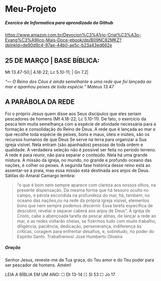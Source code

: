 # Meu-Projeto
##### Exercico de Informatica para aprendizado do Github 
https://www.amazon.com.br/Devocion%C3%A1rio-Crist%C3%A3o-Evang%C3%A9lico-Mais-Doce-ebook/dp/B09NC82MKZ?dplnkId=de90d9c4-97ae-44b0-ae5c-b23a43ed662e

25 DE MARÇO | BASE BÍBLICA:
---------------------------
Mt 13.47-50;|  4.18-22; 
Lc 5.10-11; |  Gn 7.2|


_“— O Reino dos Céus é ainda semelhante a uma rede que foi lançada ao mar e apanhou peixes de toda espécie.” Mateus 13.47_

## A PARÁBOLA DA REDE 

Foi o próprio Jesus quem disse aos Seus discípulos que eles seriam pescadores de homens (Mt 4.18-22; Lc 5.10-11). De fato, o exercício da pesca tem muita semelhança com a espécie de atividade necessária para a formação e consolidação do Reino de Deus. A rede que é lançada ao mar e que recolhe toda espécie de peixes, bons e maus, úteis e inúteis, são os recursos humanos de que Deus Se serve na terra para organizar a Sua igreja visível. Nela entram (são apanhados) pessoas de toda ordem e qualidade. A verdadeira seleção não é possível ser feita no período terreno. A rede é para reunir, não para separar o conteúdo. Nela há uma grande mistura. A missão da igreja, no mundo, no grande e profundo oceano das nações, é colher os peixes. A segunda fase histórica desse reino está ao assentar-se à praia, mas essa missão está destinada aos anjos de Deus. Sátilas do Amaral Camargo lembra: 
> “o que é bom nem sempre aparece com clareza aos nossos olhos, na presente dispensação. Da mesma forma que há tesouro oculto no campo, e pérola escondida na profundeza do mar, há, também, no oceano das nações,ou na rede da própria igreja visível, elementos bons que nem sempre podemos discernir. Essa tarefa específica de descobrir, revelar e separar caberá aos anjos de Deus”. 
À igreja de Cristo, cabe a abençoada tarefa de pescar almas, de lançar a rede ao mar, e as redes voltarão cheias, se fizermos tudo com muito trabalho, diligência, paciência, dedicação, perseverança, indiferença às críticas, coragem para enfrentar desafios, e, sobretudo, no poder do Espírito Santo. Trabalhemos! 
José Humberto Oliveira 

##### Oração
Senhor Jesus, reveste-me da Tua graça, do Teu amor e do Teu poder para ser pescador de homens. Amém! 

LEIA A BÍBLIA EM UM ANO: ☐ Dt 13-14 ☐ Sl 53 ☐ Jo 17